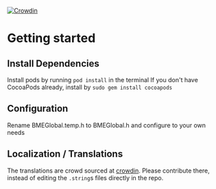 [![Crowdin](https://d322cqt584bo4o.cloudfront.net/bemyeyes/localized.png)](https://crowdin.com/project/bemyeyes)

# Getting started
## Install Dependencies
Install pods by running `pod install` in the terminal
If you don't have CocoaPods already, install by `sudo gem install cocoapods`

## Configuration
Rename BMEGlobal.temp.h to BMEGlobal.h and configure to your own needs

## Localization / Translations
The translations are crowd sourced at [crowdin](http://crowdin.com/project/bemyeyes). Please contribute there, instead of editing the `.string`s files directly in the repo.
